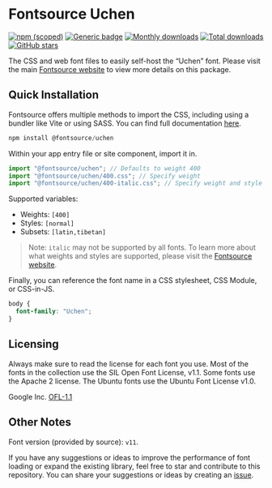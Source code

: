 # Fontsource Uchen

[![npm (scoped)](https://img.shields.io/npm/v/@fontsource/uchen?color=brightgreen)](https://www.npmjs.com/package/@fontsource/uchen) [![Generic badge](https://img.shields.io/badge/fontsource-passing-brightgreen)](https://github.com/fontsource/fontsource) [![Monthly downloads](https://badgen.net/npm/dm/@fontsource/uchen)](https://github.com/fontsource/fontsource) [![Total downloads](https://badgen.net/npm/dt/@fontsource/uchen)](https://github.com/fontsource/fontsource) [![GitHub stars](https://img.shields.io/github/stars/fontsource/fontsource.svg?style=social&label=Star)](https://github.com/fontsource/fontsource/stargazers)

The CSS and web font files to easily self-host the “Uchen” font. Please visit the main [Fontsource website](https://fontsource.org/fonts/uchen) to view more details on this package.

## Quick Installation

Fontsource offers multiple methods to import the CSS, including using a bundler like Vite or using SASS. You can find full documentation [here](https://fontsource.org/docs/getting-started/introduction).

```javascript
npm install @fontsource/uchen
```

Within your app entry file or site component, import it in.

```javascript
import "@fontsource/uchen"; // Defaults to weight 400
import "@fontsource/uchen/400.css"; // Specify weight
import "@fontsource/uchen/400-italic.css"; // Specify weight and style
```

Supported variables:
- Weights: `[400]`
- Styles: `[normal]`
- Subsets: `[latin,tibetan]`

> Note: `italic` may not be supported by all fonts. To learn more about what weights and styles are supported, please visit the [Fontsource website](https://fontsource.org/fonts/uchen).

Finally, you can reference the font name in a CSS stylesheet, CSS Module, or CSS-in-JS.

```css
body {
  font-family: "Uchen";
}
```

## Licensing
Always make sure to read the license for each font you use. Most of the fonts in the collection use the SIL Open Font License, v1.1. Some fonts use the Apache 2 license. The Ubuntu fonts use the Ubuntu Font License v1.0.

Google Inc.
[OFL-1.1](http://scripts.sil.org/OFL)

## Other Notes
Font version (provided by source): `v11`.

If you have any suggestions or ideas to improve the performance of font loading or expand the existing library, feel free to star and contribute to this repository. You can share your suggestions or ideas by creating an [issue](https://github.com/fontsource/fontsource/issues).